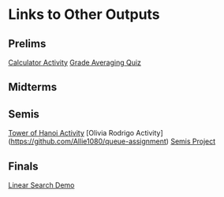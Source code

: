 # Links to Other Outputs

## Prelims
[Calculator Activity](https://github.com/Allie1080/Calculator_Activity)
[Grade Averaging Quiz](https://www.youtube.com/watch?v=GZGVS623lFw)

## Midterms
[](https://www.youtube.com/watch?v=GZGVS623lFw)
[](https://www.youtube.com/watch?v=GZGVS623lFw)

## Semis
[Tower of Hanoi Activity](https://github.com/Allie1080/tower-of-hanoi)
[Olivia Rodrigo Activity] (https://github.com/Allie1080/queue-assignment)
[Semis Project](https://github.com/Allie1080/data-struct-semifinals-real)

## Finals
[Linear Search Demo](https://github.com/Allie1080/linear-search-datastruct)

